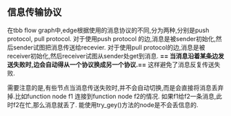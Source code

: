 ## 信息传输协议

在tbb flow graph中,edge根据使用的消息协议的不同,分为两种,分别是push protocol, pull protocol.
对于使用push protocol 的边,消息是被sender初始化,然后sender试图把消息传送给recevier.
对于使用pull protocol的边,消息是被receiver初始化,然后receiver试图从sender处get到消息.
**==
当消息沿着某条边发送失败时,边会自动得从一个协议换成另一个协议.==** 这样避免了消息反复传送失败.

需要注意的是,有些节点当消息传送失败时,并不会自动切换,而是会直接将消息丢弃掉.比如function node f1 连接到function node f2的情况. 如果f1给f2一条消息,此时f2在忙,那么消息就丢了.
能使用try_gey()方法的node是不会丢信息的.